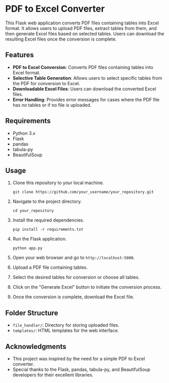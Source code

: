 # PDF to Excel Converter

This Flask web application converts PDF files containing tables into Excel format. It allows users to upload PDF files, extract tables from them, and then generate Excel files based on selected tables. Users can download the resulting Excel files once the conversion is complete.

## Features

- **PDF to Excel Conversion**: Converts PDF files containing tables into Excel format.
- **Selective Table Generation**: Allows users to select specific tables from the PDF for conversion to Excel.
- **Downloadable Excel Files**: Users can download the converted Excel files.
- **Error Handling**: Provides error messages for cases where the PDF file has no tables or if no file is uploaded.

## Requirements

- Python 3.x
- Flask
- pandas
- tabula-py
- BeautifulSoup

## Usage

1. Clone this repository to your local machine.
   
   ```
   git clone https://github.com/your_username/your_repository.git
   ```

2. Navigate to the project directory.

   ```
   cd your_repository
   ```

3. Install the required dependencies.

   ```
   pip install -r requirements.txt
   ```

4. Run the Flask application.

   ```
   python app.py
   ```

5. Open your web browser and go to `http://localhost:5000`.

6. Upload a PDF file containing tables.

7. Select the desired tables for conversion or choose all tables.

8. Click on the "Generate Excel" button to initiate the conversion process.

9. Once the conversion is complete, download the Excel file.

## Folder Structure

- `file_handler/`: Directory for storing uploaded files.
- `templates/`: HTML templates for the web interface.

## Acknowledgments

- This project was inspired by the need for a simple PDF to Excel converter.
- Special thanks to the Flask, pandas, tabula-py, and BeautifulSoup developers for their excellent libraries.